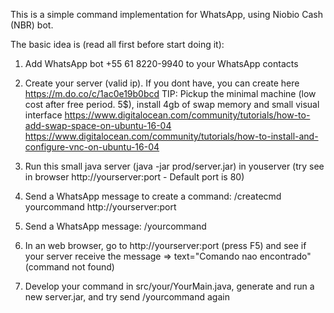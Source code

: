 This is a simple command implementation for WhatsApp, using Niobio Cash (NBR) bot.

The basic idea is (read all first before start doing it):

1) Add WhatsApp bot +55 61 8220-9940 to your WhatsApp contacts

2) Create your server (valid ip). If you dont have, you can create here https://m.do.co/c/1ac0e19b0bcd 
TIP: Pickup the minimal machine (low cost after free period. 5$), install 4gb of swap memory and small visual interface
https://www.digitalocean.com/community/tutorials/how-to-add-swap-space-on-ubuntu-16-04
https://www.digitalocean.com/community/tutorials/how-to-install-and-configure-vnc-on-ubuntu-16-04

3) Run this small java server (java -jar prod/server.jar) in youserver (try see in browser http://yourserver:port -  Default port is 80)

4) Send a WhatsApp message to create a command: /createcmd yourcommand http://yourserver:port

5) Send a WhatsApp message: /yourcommand

6) In an web browser, go to http://yourserver:port (press F5) and see if your server receive the message => text="Comando nao encontrado" (command not found)     

7) Develop your command in src/your/YourMain.java, generate and run a new server.jar, and try send /yourcommand again


